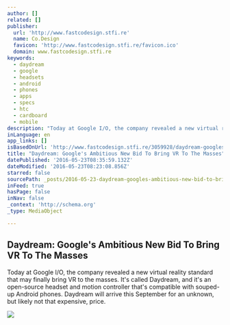 ```yaml
---
author: []
related: []
publisher:
  url: 'http://www.fastcodesign.stfi.re'
  name: Co.Design
  favicon: 'http://www.fastcodesign.stfi.re/favicon.ico'
  domain: www.fastcodesign.stfi.re
keywords:
  - daydream
  - google
  - headsets
  - android
  - phones
  - apps
  - specs
  - htc
  - cardboard
  - mobile
description: "Today at Google I/O, the company revealed a new virtual reality standard that may finally bring VR to the masses. It's called Daydream, and it's an open-source headset and motion controller that's compatible with souped-up Android phones. Daydream will arrive this September for an unknown, but likely not that expensive, price."
inLanguage: en
app_links: []
isBasedOnUrl: 'http://www.fastcodesign.stfi.re/3059928/daydream-googles-ambitious-new-bid-to-bring-vr-to-the-masses?sf=nvblexz'
title: "Daydream: Google's Ambitious New Bid To Bring VR To The Masses"
datePublished: '2016-05-23T08:35:59.132Z'
dateModified: '2016-05-23T08:23:08.856Z'
starred: false
sourcePath: _posts/2016-05-23-daydream-googles-ambitious-new-bid-to-bring-vr-to-the-mass.md
inFeed: true
hasPage: false
inNav: false
_context: 'http://schema.org'
_type: MediaObject

---
```

<article style=""><h1>Daydream: Google's Ambitious New Bid To Bring VR To The Masses</h1><p>Today at Google I/O, the company revealed a new virtual reality standard that may finally bring VR to the masses. It's called Daydream, and it's an open-source headset and motion controller that's compatible with souped-up Android phones. Daydream will arrive this September for an unknown, but likely not that expensive, price.</p><img src="http://d.fastcompany.net/multisite_files/fastcompany/imagecache/620x350/poster/2016/05/3059928-poster-p-4.jpg" /></article>